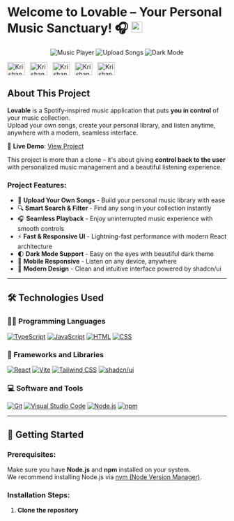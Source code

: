 # Welcome to Lovable – Your Personal Music Sanctuary! 🎧 <a href="https://lovable.dev/projects/20f571a9-fa51-426a-91f0-bdfdfe7cde79"><img src="https://media.giphy.com/media/hvRJCLFzcasrR4ia7z/giphy.gif" width="25px"></a>

<p align="center">
  <img src="https://img.shields.io/badge/Music-Player-success?style=for-the-badge" alt="Music Player">
  <img src="https://img.shields.io/badge/Upload-Your%20Songs-blue?style=for-the-badge" alt="Upload Songs">
  <img src="https://img.shields.io/badge/Dark%20Mode-Supported-orange?style=for-the-badge" alt="Dark Mode">
</p>

<a href="https://www.linkedin.com/in/krishan-murari/" target="_blank"><img align="center" src="https://raw.githubusercontent.com/rahuldkjain/github-profile-readme-generator/master/src/images/icons/Social/linked-in-alt.svg" alt="Krishan_murari" height="30" width="40" /></a>
&nbsp;
<a href="https://twitter.com/KrishanMuraari" target="_blank"><img align="center" src="https://raw.githubusercontent.com/rahuldkjain/github-profile-readme-generator/master/src/images/icons/Social/twitter.svg" alt="Krishan_murari" height="30" width="40" /></a>
&nbsp;
<a href="https://www.instagram.com/krishanmurariji/" target="_blank"><img align="center" src="https://raw.githubusercontent.com/rahuldkjain/github-profile-readme-generator/master/src/images/icons/Social/instagram.svg" alt="Krishan_murari" height="30" width="40" /></a>
&nbsp;
<a href="https://www.youtube.com/@Decode-And-discover" target="_blank"><img align="center" src="https://raw.githubusercontent.com/rahuldkjain/github-profile-readme-generator/master/src/images/icons/Social/youtube.svg" alt="Krishan_murari" height="30" width="40" /></a>
&nbsp;
<a href="https://github.com/krishanmurariji" target="_blank"><img align="center" src="https://raw.githubusercontent.com/rahuldkjain/github-profile-readme-generator/master/src/images/icons/Social/github.svg" alt="Krishan_murari" height="30" width="40" /></a>
&nbsp;

## About This Project &nbsp; 

**Lovable** is a Spotify-inspired music application that puts **you in control** of your music collection.  
Upload your own songs, create your personal library, and listen anytime, anywhere with a modern, seamless interface.

🔗 **Live Demo**: [View Project](https://lovable.dev/projects/20f571a9-fa51-426a-91f0-bdfdfe7cde79)

This project is more than a clone – it's about giving **control back to the user** with personalized music management and a beautiful listening experience.

### Project Features:

- 🎵 **Upload Your Own Songs** - Build your personal music library with ease
- 🔍 **Smart Search & Filter** - Find any song in your collection instantly
- 🎧 **Seamless Playback** - Enjoy uninterrupted music experience with smooth controls
- ⚡ **Fast & Responsive UI** - Lightning-fast performance with modern React architecture
- 🌓 **Dark Mode Support** - Easy on the eyes with beautiful dark theme
- 📱 **Mobile Responsive** - Listen on any device, anywhere
- 🎨 **Modern Design** - Clean and intuitive interface powered by shadcn/ui

---

## 🛠️ Technologies Used

### 👨‍💻 Programming Languages

<p>
    <a href="#"><img alt="TypeScript" src="https://img.shields.io/badge/TypeScript-007ACC.svg?logo=typescript&logoColor=white"></a>
    <a href="#"><img alt="JavaScript" src="https://img.shields.io/badge/JavaScript-F7DF1E.svg?logo=javascript&logoColor=black"></a>
    <a href="#"><img alt="HTML" src="https://img.shields.io/badge/HTML-E34F26.svg?logo=html5&logoColor=white"></a>
    <a href="#"><img alt="CSS" src="https://img.shields.io/badge/CSS-1572B6.svg?logo=css3&logoColor=white"></a>
</p>

### 🧰 Frameworks and Libraries

<p>
    <a href="#"><img alt="React" src="https://img.shields.io/badge/React-20232a.svg?logo=react&logoColor=%2361DAFB"></a>
    <a href="#"><img alt="Vite" src="https://img.shields.io/badge/Vite-646CFF.svg?logo=vite&logoColor=white"></a>
    <a href="#"><img alt="Tailwind CSS" src="https://img.shields.io/badge/Tailwind%20CSS-06B6D4.svg?logo=tailwind-css&logoColor=white"></a>
    <a href="#"><img alt="shadcn/ui" src="https://img.shields.io/badge/shadcn/ui-000000.svg?logo=shadcnui&logoColor=white"></a>
</p>

### 💻 Software and Tools

<p>
    <a href="#"><img alt="Git" src="https://img.shields.io/badge/Git-F05033.svg?logo=git&logoColor=white"></a>
    <a href="#"><img alt="Visual Studio Code" src="https://img.shields.io/badge/Visual%20Studio%20Code-0078d7.svg?logo=visual-studio-code&logoColor=white"></a>
    <a href="#"><img alt="Node.js" src="https://img.shields.io/badge/Node.js-43853D.svg?logo=node.js&logoColor=white"></a>
    <a href="#"><img alt="npm" src="https://img.shields.io/badge/npm-CB3837.svg?logo=npm&logoColor=white"></a>
</p>

---

## 🚀 Getting Started

### Prerequisites:

Make sure you have **Node.js** and **npm** installed on your system.  
We recommend installing Node.js via [nvm (Node Version Manager)](https://github.com/nvm-sh/nvm#installing-and-updating).

### Installation Steps:

1. **Clone the repository**

